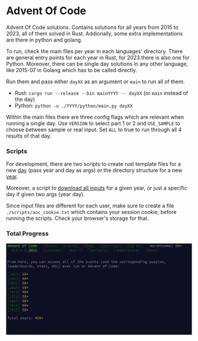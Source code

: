# Advent Of Code
Advent Of Code solutions.
Contains solutions for all years from 2015 to 2023, all of them solved in Rust. 
Addionally, some extra implementations are there in python and golang.

To run, check the main files per year in each languages' directory. There are general entry points for each year in Rust, for 2023 there is also one for Python. Moreover, there can be single day solutions in any other language, like 2015-07 in Golang which has to be called directly.

Run them and pass either `dayXX` as an argument or `main` to run all of them.
- Rust: `cargo run --release --bin mainYYYY -- dayXX` (or `main` instead of the day)
- Python: `python -u ./YYYY/python/main.py dayXX`

Within the main files there are three config flags which are relevant when running a single day. Use `VERSION` to select part 1 or 2 and `USE_SAMPLE` to choose between sample or real input. Set `ALL` to true to run through all 4 results of that day.

### Scripts
For development, there are two scripts to create rust template files for a new [day](./scripts/new_day.sh) (pass year and day as args) or the directory structure for a new [year](./scripts/new_year.sh).

Moreover, a script to [download all inputs](./scripts/download_inputs.sh) for a given year, or just a specific day if given two args (year day).

Since input files are different for each user, make sure to create a file `./scripts/aoc_cookie.txt` which contains your session cookie, before running the scripts. Check your browser's storage for that. 


### Total Progress
![Total Progress](progress.png)